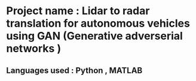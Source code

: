 # Project name : Lidar to radar translation for autonomous vehicles using GAN (Generative adverserial networks )
## Languages used : Python , MATLAB 
